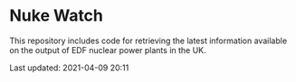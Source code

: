 # Nuke Watch

This repository includes code for retrieving the latest information available on the output of EDF nuclear power plants in the UK.

Last updated: 2021-04-09 20:11
